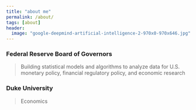 ```yaml
---
title: "about me"
permalink: /about/
tags: [about]
header:
  image: "google-deepmind-artificial-intelligence-2-970x0-970x646.jpg"
---
```


### Federal Reserve Board of Governors
>Building statistical models and algorithms to analyze data for U.S. monetary policy, financial regulatory policy, and economic research




### Duke University
> Economics
